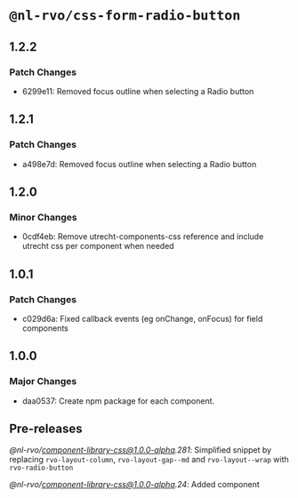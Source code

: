 # `@nl-rvo/css-form-radio-button`

## 1.2.2

### Patch Changes

- 6299e11: Removed focus outline when selecting a Radio button

## 1.2.1

### Patch Changes

- a498e7d: Removed focus outline when selecting a Radio button

## 1.2.0

### Minor Changes

- 0cdf4eb: Remove utrecht-components-css reference and include utrecht css per component when needed

## 1.0.1

### Patch Changes

- c029d6a: Fixed callback events (eg onChange, onFocus) for field components

## 1.0.0

### Major Changes

- daa0537: Create npm package for each component.

## Pre-releases

_@nl-rvo/component-library-css@1.0.0-alpha.281_:
Simplified snippet by replacing `rvo-layout-column`, `rvo-layout-gap--md` and `rvo-layout--wrap` with `rvo-radio-button`

_@nl-rvo/component-library-css@1.0.0-alpha.24_:
Added component
